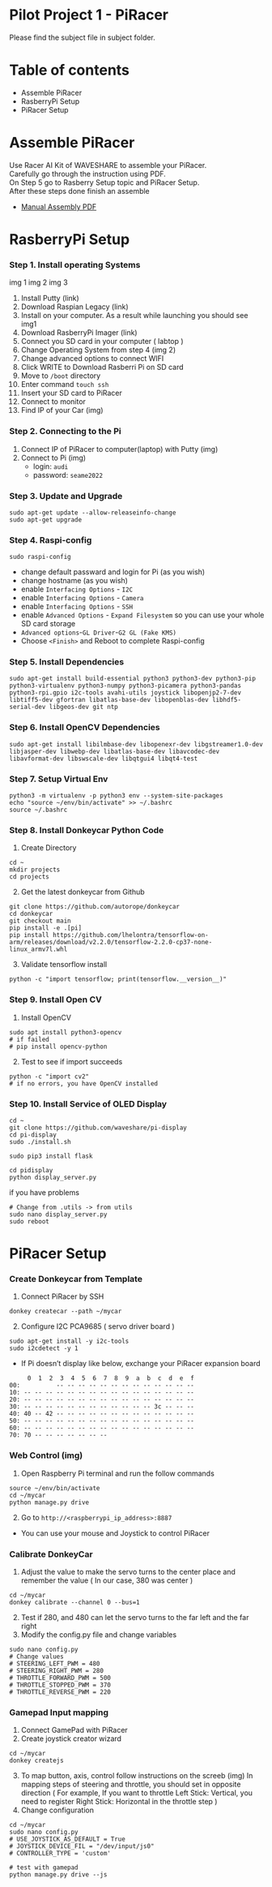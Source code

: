 # Pilot Project 1 - PiRacer
Please find the subject file in subject folder.
# Table of contents
- Assemble PiRacer
- RasberryPi Setup
- PiRacer Setup
# Assemble PiRacer
Use Racer AI Kit of WAVESHARE to assemble your PiRacer. </br>
Carefully go through the instruction using PDF. </br>
On Step 5 go to Rasberry Setup topic and PiRacer Setup. </br>
After these steps done finish an assemble </br>
  - [Manual Assembly PDF](https://www.waveshare.com/w/upload/a/a2/Piracer_pro_ai_kit-en2.pdf)

# RasberryPi Setup
### Step 1. Install operating Systems
img 1 img 2 img 3
1. Install Putty (link)
2. Download Raspian Legacy (link)
3. Install on your computer. As a result while launching you should see img1
4. Download RasberryPi Imager (link)
5. Connect you SD card in your computer ( labtop )
6. Change Operating System from step 4 (img 2)
7. Change advanced options to connect WIFI
8. Click WRITE to Download Rasberri Pi on SD card
9. Move to ```/boot``` directory
10. Enter command ```touch ssh```
11. Insert your SD card to PiRacer
12. Connect to monitor 
13. Find IP of your Car (img)
### Step 2. Connecting to the Pi
1. Connect IP of PiRacer to computer(laptop) with Putty (img)
2. Connect to Pi (img)
    - login: ```audi```
    - password: ```seame2022```
### Step 3. Update and Upgrade 
```
sudo apt-get update --allow-releaseinfo-change
sudo apt-get upgrade
```
### Step 4. Raspi-config
```
sudo raspi-config
```
- change default passward and login for Pi (as you wish)
- change hostname (as you wish)
- enable ```Interfacing Options``` - ```I2C```
- enable ```Interfacing Options``` - ```Camera```
- enable ```Interfacing Options``` - ```SSH```
- enable ```Advanced Options``` - ```Expand Filesystem``` so you can use your whole SD card storage
- ```Advanced options```-```GL Driver```-```G2 GL (Fake KMS)```
- Choose ```<Finish>``` and Reboot to complete Raspi-config
### Step 5. Install Dependencies
``` sudo apt-get install build-essential python3 python3-dev python3-pip python3-virtualenv python3-numpy python3-picamera python3-pandas python3-rpi.gpio i2c-tools avahi-utils joystick libopenjp2-7-dev libtiff5-dev gfortran libatlas-base-dev libopenblas-dev libhdf5-serial-dev libgeos-dev git ntp ```
### Step 6. Install OpenCV Dependencies   
``` sudo apt-get install libilmbase-dev libopenexr-dev libgstreamer1.0-dev libjasper-dev libwebp-dev libatlas-base-dev libavcodec-dev libavformat-dev libswscale-dev libqtgui4 libqt4-test ``` 
### Step 7. Setup Virtual Env 
``` 
python3 -m virtualenv -p python3 env --system-site-packages
echo "source ~/env/bin/activate" >> ~/.bashrc
source ~/.bashrc
```
### Step 8. Install Donkeycar Python Code
1. Create Directory 
```
cd ~
mkdir projects
cd projects
```
2. Get the latest donkeycar from Github
```
git clone https://github.com/autorope/donkeycar
cd donkeycar
git checkout main
pip install -e .[pi]
pip install https://github.com/lhelontra/tensorflow-on-arm/releases/download/v2.2.0/tensorflow-2.2.0-cp37-none-linux_armv7l.whl
```
3. Validate tensorflow install
```
python -c "import tensorflow; print(tensorflow.__version__)"
```
### Step 9. Install Open CV 
1. Install OpenCV 
```
sudo apt install python3-opencv
# if failed
# pip install opencv-python
```
2. Test to see if import succeeds
```
python -c "import cv2"
# if no errors, you have OpenCV installed
```
### Step 10. Install Service of OLED Display
```
cd ~
git clone https://github.com/waveshare/pi-display
cd pi-display
sudo ./install.sh
```
```
sudo pip3 install flask
```
```
cd pidisplay
python display_server.py
```
if you have problems 
```
# Change from .utils -> from utils
sudo nano display_server.py
sudo reboot
```
# PiRacer Setup
### Create Donkeycar from Template
1. Connect PiRacer by SSH
```
donkey createcar --path ~/mycar
```
2. Configure I2C PCA9685 ( servo driver board )
```
sudo apt-get install -y i2c-tools
sudo i2cdetect -y 1
```
- If Pi doesn’t display like below, exchange your PiRacer expansion board
```
     0  1  2  3  4  5  6  7  8  9  a  b  c  d  e  f
00:          -- -- -- -- -- -- -- -- -- -- -- -- -- 
10: -- -- -- -- -- -- -- -- -- -- -- -- -- -- -- -- 
20: -- -- -- -- -- -- -- -- -- -- -- -- -- -- -- -- 
30: -- -- -- -- -- -- -- -- -- -- -- -- 3c -- -- -- 
40: 40 -- 42 -- -- -- -- -- -- -- -- -- -- -- -- -- 
50: -- -- -- -- -- -- -- -- -- -- -- -- -- -- -- -- 
60: -- -- -- -- -- -- -- -- -- -- -- -- -- -- -- -- 
70: 70 -- -- -- -- -- -- --
```
### Web Control (img)
1. Open Raspberry Pi terminal and run the follow commands
```
source ~/env/bin/activate
cd ~/mycar
python manage.py drive
```
2. Go to ```http://<raspberrypi_ip_address>:8887```
- You can use your mouse and Joystick to control PiRacer
### Calibrate DonkeyCar
1. Adjust the value to make the servo turns to the center place and remember the value ( In our case, 380 was center )
```
cd ~/mycar
donkey calibrate --channel 0 --bus=1
```
2. Test if 280, and 480 can let the servo turns to the far left and the far right
3. Modify the config.py file and change variables
```
sudo nano config.py
# Change values
# STEERING_LEFT_PWM = 480
# STEERING_RIGHT_PWM = 280
# THROTTLE_FORWARD_PWM = 500
# THROTTLE_STOPPED_PWM = 370
# THROTTLE_REVERSE_PWM = 220
```
### Gamepad Input mapping
1. Connect GamePad with PiRacer
2. Create joystick creator wizard
```
cd ~/mycar
donkey createjs
```
3. To map button, axis, control follow instructions on the screeb (img)
In mapping steps of steering and throttle, you should set in opposite direction 
( For example, If you want to throttle Left Stick: Vertical, you need to register Right Stick: Horizontal in the throttle step )
4. Change configuration
```
cd ~/mycar
sudo nano config.py
# USE_JOYSTICK_AS_DEFAULT = True
# JOYSTICK_DEVICE_FIL = "/dev/input/js0"
# CONTROLLER_TYPE = 'custom'
```
```
# test with gamepad
python manage.py drive --js
```
